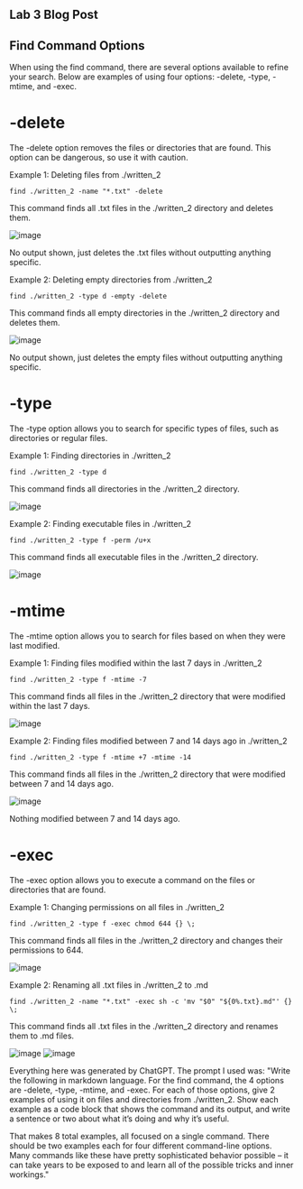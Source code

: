 ## Lab 3 Blog Post

## Find Command Options

When using the find command, there are several options available to refine your search. Below are examples of using four options: -delete, -type, -mtime, and -exec.

# -delete

The -delete option removes the files or directories that are found. This option can be dangerous, so use it with caution.

Example 1: Deleting files from ./written_2
```
find ./written_2 -name "*.txt" -delete
```
This command finds all .txt files in the ./written_2 directory and deletes them.

![image](https://user-images.githubusercontent.com/35607410/221348560-9be3694e-5aea-4713-9186-5ca1f4226be1.png)

No output shown, just deletes the .txt files without outputting anything specific.

Example 2: Deleting empty directories from ./written_2
```
find ./written_2 -type d -empty -delete
```
This command finds all empty directories in the ./written_2 directory and deletes them.

![image](https://user-images.githubusercontent.com/35607410/221348597-6107561d-7235-4bc4-bcee-998547843ced.png)

No output shown, just deletes the empty files without outputting anything specific.

# -type

The -type option allows you to search for specific types of files, such as directories or regular files.

Example 1: Finding directories in ./written_2
```
find ./written_2 -type d
```
This command finds all directories in the ./written_2 directory.

![image](https://user-images.githubusercontent.com/35607410/221348735-d488cbdc-3dc7-4da6-b27c-42d718cadf1b.png)


Example 2: Finding executable files in ./written_2
```
find ./written_2 -type f -perm /u+x
```
This command finds all executable files in the ./written_2 directory.

![image](https://user-images.githubusercontent.com/35607410/221348752-1131331d-33fc-4b38-810e-6c4e83feef9b.png)


# -mtime

The -mtime option allows you to search for files based on when they were last modified.

Example 1: Finding files modified within the last 7 days in ./written_2
```
find ./written_2 -type f -mtime -7
```
This command finds all files in the ./written_2 directory that were modified within the last 7 days.

![image](https://user-images.githubusercontent.com/35607410/221348785-0f229991-5c23-4b4e-95b0-2ef4111550bf.png)


Example 2: Finding files modified between 7 and 14 days ago in ./written_2
```
find ./written_2 -type f -mtime +7 -mtime -14
```
This command finds all files in the ./written_2 directory that were modified between 7 and 14 days ago.

![image](https://user-images.githubusercontent.com/35607410/221348796-a431f9ed-e09f-4173-8d06-417e050893ca.png)

Nothing modified between 7 and 14 days ago.

# -exec

The -exec option allows you to execute a command on the files or directories that are found.

Example 1: Changing permissions on all files in ./written_2
```
find ./written_2 -type f -exec chmod 644 {} \;
```
This command finds all files in the ./written_2 directory and changes their permissions to 644.

![image](https://user-images.githubusercontent.com/35607410/221348824-d6777369-6908-4242-b4c3-8cd9b2e25485.png)


Example 2: Renaming all .txt files in ./written_2 to .md
```
find ./written_2 -name "*.txt" -exec sh -c 'mv "$0" "${0%.txt}.md"' {} \;
```
This command finds all .txt files in the ./written_2 directory and renames them to .md files.

![image](https://user-images.githubusercontent.com/35607410/221348849-be69dd4c-c8e7-430f-b3f8-fbbe73bc531d.png)
![image](https://user-images.githubusercontent.com/35607410/221348882-6fb3583b-f7d7-4cd8-9fe6-87df17cca7fc.png)



Everything here was generated by ChatGPT. The prompt I used was: "Write the following in markdown language. For the find command, the 4 options are -delete, -type, -mtime, and -exec. For each of those options, give 2 examples of using it on files and directories from ./written_2. Show each example as a code block that shows the command and its output, and write a sentence or two about what it’s doing and why it’s useful.

That makes 8 total examples, all focused on a single command. There should be two examples each for four different command-line options. Many commands like these have pretty sophisticated behavior possible – it can take years to be exposed to and learn all of the possible tricks and inner workings."
